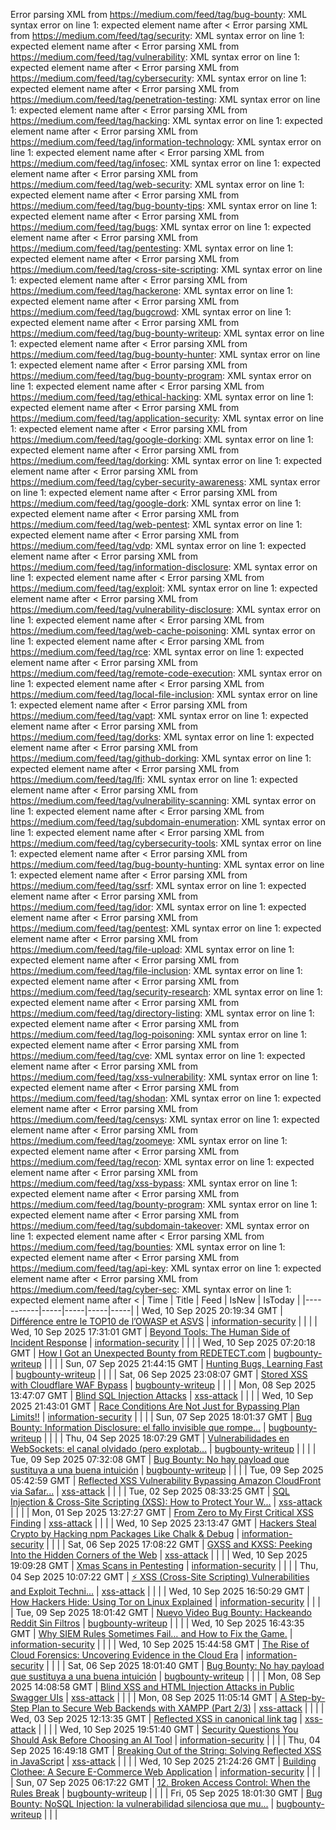 Error parsing XML from https://medium.com/feed/tag/bug-bounty: XML syntax error on line 1: expected element name after <
Error parsing XML from https://medium.com/feed/tag/security: XML syntax error on line 1: expected element name after <
Error parsing XML from https://medium.com/feed/tag/vulnerability: XML syntax error on line 1: expected element name after <
Error parsing XML from https://medium.com/feed/tag/cybersecurity: XML syntax error on line 1: expected element name after <
Error parsing XML from https://medium.com/feed/tag/penetration-testing: XML syntax error on line 1: expected element name after <
Error parsing XML from https://medium.com/feed/tag/hacking: XML syntax error on line 1: expected element name after <
Error parsing XML from https://medium.com/feed/tag/information-technology: XML syntax error on line 1: expected element name after <
Error parsing XML from https://medium.com/feed/tag/infosec: XML syntax error on line 1: expected element name after <
Error parsing XML from https://medium.com/feed/tag/web-security: XML syntax error on line 1: expected element name after <
Error parsing XML from https://medium.com/feed/tag/bug-bounty-tips: XML syntax error on line 1: expected element name after <
Error parsing XML from https://medium.com/feed/tag/bugs: XML syntax error on line 1: expected element name after <
Error parsing XML from https://medium.com/feed/tag/pentesting: XML syntax error on line 1: expected element name after <
Error parsing XML from https://medium.com/feed/tag/cross-site-scripting: XML syntax error on line 1: expected element name after <
Error parsing XML from https://medium.com/feed/tag/hackerone: XML syntax error on line 1: expected element name after <
Error parsing XML from https://medium.com/feed/tag/bugcrowd: XML syntax error on line 1: expected element name after <
Error parsing XML from https://medium.com/feed/tag/bug-bounty-writeup: XML syntax error on line 1: expected element name after <
Error parsing XML from https://medium.com/feed/tag/bug-bounty-hunter: XML syntax error on line 1: expected element name after <
Error parsing XML from https://medium.com/feed/tag/bug-bounty-program: XML syntax error on line 1: expected element name after <
Error parsing XML from https://medium.com/feed/tag/ethical-hacking: XML syntax error on line 1: expected element name after <
Error parsing XML from https://medium.com/feed/tag/application-security: XML syntax error on line 1: expected element name after <
Error parsing XML from https://medium.com/feed/tag/google-dorking: XML syntax error on line 1: expected element name after <
Error parsing XML from https://medium.com/feed/tag/dorking: XML syntax error on line 1: expected element name after <
Error parsing XML from https://medium.com/feed/tag/cyber-security-awareness: XML syntax error on line 1: expected element name after <
Error parsing XML from https://medium.com/feed/tag/google-dork: XML syntax error on line 1: expected element name after <
Error parsing XML from https://medium.com/feed/tag/web-pentest: XML syntax error on line 1: expected element name after <
Error parsing XML from https://medium.com/feed/tag/vdp: XML syntax error on line 1: expected element name after <
Error parsing XML from https://medium.com/feed/tag/information-disclosure: XML syntax error on line 1: expected element name after <
Error parsing XML from https://medium.com/feed/tag/exploit: XML syntax error on line 1: expected element name after <
Error parsing XML from https://medium.com/feed/tag/vulnerability-disclosure: XML syntax error on line 1: expected element name after <
Error parsing XML from https://medium.com/feed/tag/web-cache-poisoning: XML syntax error on line 1: expected element name after <
Error parsing XML from https://medium.com/feed/tag/rce: XML syntax error on line 1: expected element name after <
Error parsing XML from https://medium.com/feed/tag/remote-code-execution: XML syntax error on line 1: expected element name after <
Error parsing XML from https://medium.com/feed/tag/local-file-inclusion: XML syntax error on line 1: expected element name after <
Error parsing XML from https://medium.com/feed/tag/vapt: XML syntax error on line 1: expected element name after <
Error parsing XML from https://medium.com/feed/tag/dorks: XML syntax error on line 1: expected element name after <
Error parsing XML from https://medium.com/feed/tag/github-dorking: XML syntax error on line 1: expected element name after <
Error parsing XML from https://medium.com/feed/tag/lfi: XML syntax error on line 1: expected element name after <
Error parsing XML from https://medium.com/feed/tag/vulnerability-scanning: XML syntax error on line 1: expected element name after <
Error parsing XML from https://medium.com/feed/tag/subdomain-enumeration: XML syntax error on line 1: expected element name after <
Error parsing XML from https://medium.com/feed/tag/cybersecurity-tools: XML syntax error on line 1: expected element name after <
Error parsing XML from https://medium.com/feed/tag/bug-bounty-hunting: XML syntax error on line 1: expected element name after <
Error parsing XML from https://medium.com/feed/tag/ssrf: XML syntax error on line 1: expected element name after <
Error parsing XML from https://medium.com/feed/tag/idor: XML syntax error on line 1: expected element name after <
Error parsing XML from https://medium.com/feed/tag/pentest: XML syntax error on line 1: expected element name after <
Error parsing XML from https://medium.com/feed/tag/file-upload: XML syntax error on line 1: expected element name after <
Error parsing XML from https://medium.com/feed/tag/file-inclusion: XML syntax error on line 1: expected element name after <
Error parsing XML from https://medium.com/feed/tag/security-research: XML syntax error on line 1: expected element name after <
Error parsing XML from https://medium.com/feed/tag/directory-listing: XML syntax error on line 1: expected element name after <
Error parsing XML from https://medium.com/feed/tag/log-poisoning: XML syntax error on line 1: expected element name after <
Error parsing XML from https://medium.com/feed/tag/cve: XML syntax error on line 1: expected element name after <
Error parsing XML from https://medium.com/feed/tag/xss-vulnerability: XML syntax error on line 1: expected element name after <
Error parsing XML from https://medium.com/feed/tag/shodan: XML syntax error on line 1: expected element name after <
Error parsing XML from https://medium.com/feed/tag/censys: XML syntax error on line 1: expected element name after <
Error parsing XML from https://medium.com/feed/tag/zoomeye: XML syntax error on line 1: expected element name after <
Error parsing XML from https://medium.com/feed/tag/recon: XML syntax error on line 1: expected element name after <
Error parsing XML from https://medium.com/feed/tag/xss-bypass: XML syntax error on line 1: expected element name after <
Error parsing XML from https://medium.com/feed/tag/bounty-program: XML syntax error on line 1: expected element name after <
Error parsing XML from https://medium.com/feed/tag/subdomain-takeover: XML syntax error on line 1: expected element name after <
Error parsing XML from https://medium.com/feed/tag/bounties: XML syntax error on line 1: expected element name after <
Error parsing XML from https://medium.com/feed/tag/api-key: XML syntax error on line 1: expected element name after <
Error parsing XML from https://medium.com/feed/tag/cyber-sec: XML syntax error on line 1: expected element name after <
| Time | Title | Feed | IsNew | IsToday |
|-----------|-----|-----|-----|-----|
| Wed, 10 Sep 2025 20:19:34 GMT | [Différence entre le TOP10 de l’OWASP et ASVS](https://freedium.cfd/https://medium.com/p/493b43d6ca7c) | [information-security](https://medium.com/feed/tag/information-security) |  |  |
| Wed, 10 Sep 2025 17:31:01 GMT | [Beyond Tools: The Human Side of Incident Response](https://freedium.cfd/https://medium.com/p/d0cf50eb1b68) | [information-security](https://medium.com/feed/tag/information-security) |  |  |
| Wed, 10 Sep 2025 07:20:18 GMT | [How I Got an Unexpected Bounty from REDETECT.com](https://freedium.cfd/https://medium.com/p/5951793b1519) | [bugbounty-writeup](https://medium.com/feed/tag/bugbounty-writeup) |  |  |
| Sun, 07 Sep 2025 21:44:15 GMT | [Hunting Bugs, Learning Fast](https://freedium.cfd/https://medium.com/p/484feb15d4d3) | [bugbounty-writeup](https://medium.com/feed/tag/bugbounty-writeup) |  |  |
| Sat, 06 Sep 2025 23:08:07 GMT | [Stored XSS with Cloudflare WAF Bypass](https://freedium.cfd/https://medium.com/p/420c99aba97b) | [bugbounty-writeup](https://medium.com/feed/tag/bugbounty-writeup) |  |  |
| Mon, 08 Sep 2025 13:47:07 GMT | [ Blind SQL Injection Attacks](https://freedium.cfd/https://medium.com/p/46d140ac61f6) | [xss-attack](https://medium.com/feed/tag/xss-attack) |  |  |
| Wed, 10 Sep 2025 21:43:01 GMT | [Race Conditions Are Not Just for Bypassing Plan Limits!!](https://freedium.cfd/https://medium.com/p/1cd63aa0d6f7) | [information-security](https://medium.com/feed/tag/information-security) |  |  |
| Sun, 07 Sep 2025 18:01:37 GMT | [ Bug Bounty: Information Disclosure: el fallo invisible que rompe...](https://freedium.cfd/https://medium.com/p/7ac62023ac1c) | [bugbounty-writeup](https://medium.com/feed/tag/bugbounty-writeup) |  |  |
| Thu, 04 Sep 2025 18:07:29 GMT | [ Vulnerabilidades en WebSockets: el canal olvidado (pero explotab...](https://freedium.cfd/https://medium.com/p/8512ab4bddf3) | [bugbounty-writeup](https://medium.com/feed/tag/bugbounty-writeup) |  |  |
| Tue, 09 Sep 2025 07:32:08 GMT | [ Bug Bounty: No hay payload que sustituya a una buena intuición](https://freedium.cfd/https://medium.com/p/e7f12dce0253) | [bugbounty-writeup](https://medium.com/feed/tag/bugbounty-writeup) |  |  |
| Tue, 09 Sep 2025 05:42:59 GMT | [Reflected XSS Vulnerability Bypassing Amazon CloudFront via Safar...](https://freedium.cfd/https://medium.com/p/5416b5b64be2) | [xss-attack](https://medium.com/feed/tag/xss-attack) |  |  |
| Tue, 02 Sep 2025 08:33:25 GMT | [SQL Injection & Cross-Site Scripting (XSS): How to Protect Your W...](https://freedium.cfd/https://medium.com/p/7229b38d7e4f) | [xss-attack](https://medium.com/feed/tag/xss-attack) |  |  |
| Mon, 01 Sep 2025 13:27:27 GMT | [From Zero to My First Critical XSS Finding](https://freedium.cfd/https://medium.com/p/52dc1afa2655) | [xss-attack](https://medium.com/feed/tag/xss-attack) |  |  |
| Wed, 10 Sep 2025 23:13:47 GMT | [Hackers Steal Crypto by Hacking npm Packages Like Chalk & Debug](https://freedium.cfd/https://medium.com/p/06372e2909ca) | [information-security](https://medium.com/feed/tag/information-security) |  |  |
| Sat, 06 Sep 2025 17:08:22 GMT | [ GXSS and KXSS: Peeking Into the Hidden Corners of the Web](https://freedium.cfd/https://medium.com/p/69650dd441b7) | [xss-attack](https://medium.com/feed/tag/xss-attack) |  |  |
| Wed, 10 Sep 2025 19:09:28 GMT | [Xmas Scans in Pentesting](https://freedium.cfd/https://medium.com/p/c17812fcdb2d) | [information-security](https://medium.com/feed/tag/information-security) |  |  |
| Thu, 04 Sep 2025 10:07:22 GMT | [⚡ XSS (Cross-Site Scripting) Vulnerabilities and Exploit Techni...](https://freedium.cfd/https://medium.com/p/76bb111925ca) | [xss-attack](https://medium.com/feed/tag/xss-attack) |  |  |
| Wed, 10 Sep 2025 16:50:29 GMT | [How Hackers Hide: Using Tor on Linux Explained](https://freedium.cfd/https://medium.com/p/a0963f37773c) | [information-security](https://medium.com/feed/tag/information-security) |  |  |
| Tue, 09 Sep 2025 18:01:42 GMT | [Nuevo Video Bug Bounty: Hackeando Reddit Sin Filtros](https://freedium.cfd/https://medium.com/p/df82b7338145) | [bugbounty-writeup](https://medium.com/feed/tag/bugbounty-writeup) |  |  |
| Wed, 10 Sep 2025 16:43:35 GMT | [Why SIEM Rules Sometimes Fail… and How to Fix the Game.](https://freedium.cfd/https://medium.com/p/91975f6ac763) | [information-security](https://medium.com/feed/tag/information-security) |  |  |
| Wed, 10 Sep 2025 15:44:58 GMT | [The Rise of Cloud Forensics: Uncovering Evidence in the Cloud Era](https://freedium.cfd/https://medium.com/p/e26daa1f3866) | [information-security](https://medium.com/feed/tag/information-security) |  |  |
| Sat, 06 Sep 2025 18:01:40 GMT | [ Bug Bounty: No hay payload que sustituya a una buena intuición](https://freedium.cfd/https://medium.com/p/49c7f079f32c) | [bugbounty-writeup](https://medium.com/feed/tag/bugbounty-writeup) |  |  |
| Mon, 08 Sep 2025 14:08:58 GMT | [ Blind XSS and HTML Injection Attacks in Public Swagger UIs](https://freedium.cfd/https://medium.com/p/86c9d79c5442) | [xss-attack](https://medium.com/feed/tag/xss-attack) |  |  |
| Mon, 08 Sep 2025 11:05:14 GMT | [A Step-by-Step Plan to Secure Web Backends with XAMPP (Part 2/3)](https://freedium.cfd/https://medium.com/p/c8800b6dbeb3) | [xss-attack](https://medium.com/feed/tag/xss-attack) |  |  |
| Wed, 03 Sep 2025 12:13:35 GMT | [Reflected XSS in canonical link tag](https://freedium.cfd/https://medium.com/p/5460e56f660e) | [xss-attack](https://medium.com/feed/tag/xss-attack) |  |  |
| Wed, 10 Sep 2025 19:51:40 GMT | [Security Questions You Should Ask Before Choosing an AI Tool](https://freedium.cfd/https://medium.com/p/9bb61cd2ee9d) | [information-security](https://medium.com/feed/tag/information-security) |  |  |
| Thu, 04 Sep 2025 16:49:18 GMT | [Breaking Out of the String: Solving Reflected XSS in JavaScript](https://freedium.cfd/https://medium.com/p/4db3b69c9cae) | [xss-attack](https://medium.com/feed/tag/xss-attack) |  |  |
| Wed, 10 Sep 2025 21:24:26 GMT | [Building Clothee: A Secure E-Commerce Web Application](https://freedium.cfd/https://medium.com/p/8836e64d4ebf) | [information-security](https://medium.com/feed/tag/information-security) |  |  |
| Sun, 07 Sep 2025 06:17:22 GMT | [12. Broken Access Control: When the Rules Break](https://freedium.cfd/https://medium.com/p/0bc37a474d57) | [bugbounty-writeup](https://medium.com/feed/tag/bugbounty-writeup) |  |  |
| Fri, 05 Sep 2025 18:01:30 GMT | [ Bug Bounty: NoSQL Injection: la vulnerabilidad silenciosa que mu...](https://freedium.cfd/https://medium.com/p/0a1b45f53bd7) | [bugbounty-writeup](https://medium.com/feed/tag/bugbounty-writeup) |  |  |
